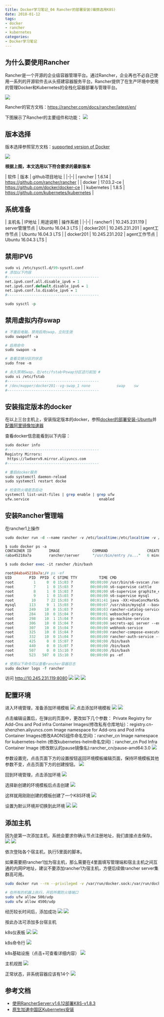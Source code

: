 ```yaml
---
title: Docker学习笔记_04 Rancher的部署安装(编排选用K8S)
date: 2018-01-12
tags:
- docker
- rancher
- kubernetes
categories:
- Docker学习笔记
---
```


## 为什么要使用Rancher
Rancher是一个开源的企业级容器管理平台。通过Rancher，企业再也不必自己使用一系列的开源软件去从头搭建容器服务平台。Rancher提供了在生产环境中使用的管理Docker和Kubernetes的全栈化容器部署与管理平台。

![](http://p2c0rtsgc.bkt.clouddn.com/0111_rancher_01.png)

Rancher的官方文档：https://rancher.com/docs/rancher/latest/en/

下图展示了Rancher的主要组件和功能：
![](http://p2c0rtsgc.bkt.clouddn.com/0111_rancher_02.png)

<!-- more -->

## 版本选择
版本选择参照官方文档：[supported version of Docker](https://rancher.com/docs/rancher/v1.6/en/hosts/#supported-docker-versions)

![](http://p2c0rtsgc.bkt.clouddn.com/0116_rancher_01.png)

**根据上图，本文选用以下符合要求的最新版本**

| 软件 | 版本 | github项目地址 |
|-|-|
| rancher | 1.6.14  | https://github.com/rancher/rancher |
| docker | 17.03.2-ce | https://github.com/docker/docker-ce |
| kubernetes | 1.8.5 | https://github.com/kubernetes/kubernetes |

## 系统准备

| 主机名 | IP地址  | 用途说明 | 操作系统 |
|-|-|
| rancher1 | 10.245.231.119  | server管理节点 | Ubuntu 16.04.3 LTS |
| docker201 | 10.245.231.201 | agent工作节点 | Ubuntu 16.04.3 LTS |
| docker201 | 10.245.231.202 | agent工作节点 | Ubuntu 16.04.3 LTS |

## 禁用IPV6
``` perl
sudo vi /etc/sysctl.d/99-sysctl.conf
# 添加以下内容
#------------------------------------------
net.ipv6.conf.all.disable_ipv6 = 1
net.ipv6.conf.default.disable_ipv6 = 1
net.ipv6.conf.lo.disable_ipv6 = 1
#------------------------------------------

sudo sysctl -p
```

## 禁用虚拟内存swap
``` perl
# 不重启电脑，禁用启用swap，立刻生效
sudo swapoff -a

# 启用命令
sudo swapon -a

# 查看交换分区的状态
sudo free -m

# 永久禁用Swap，在/etc/fstab中swap分区这行前加 #
sudo vi /etc/fstab
#------------------------------------------
# /dev/mapper/docker201--vg-swap_1 none            swap    sw              0       0
#------------------------------------------
```

## 安装指定版本的docker
在以上三台主机上，安装指定版本的docker，参照[docker的部署安装-Ubuntu](/2018/01/11/docker/03_docker%E7%9A%84%E9%83%A8%E7%BD%B2%E5%AE%89%E8%A3%85-Ubuntu/#安装DOCKER-CE)并[配置阿里镜像加速器](/2018/01/11/docker/03_docker%E7%9A%84%E9%83%A8%E7%BD%B2%E5%AE%89%E8%A3%85-Ubuntu/#使用阿里镜像加速器) 

查看docker信息能看到以下内容：
``` perl
sudo docker info 
#------------------------------------------
Registry Mirrors:
 https://lwdxerv9.mirror.aliyuncs.com
#------------------------------------------

# 重启docker服务
sudo systemctl daemon-reload
sudo systemctl restart docke

# 检查防火墙是否启动
systemctl list-unit-files | grep enable | grep ufw
ufw.service                                enabled 
```


## 安装Rancher管理端
在rancher1上操作
``` perl
sudo docker run -d --name rancher -v /etc/localtime:/etc/localtime -v /opt/rancher/mysql:/var/lib/mysql --restart=unless-stopped -p 8080:8080 rancher/server

$ sudo docker ps -a
CONTAINER ID        IMAGE               COMMAND                  CREATED             STATUS              PORTS                              NAMES
4aba45218a7a        rancher/server      "/usr/bin/entry /u..."   6 minutes ago       Up 5 minutes        3306/tcp, 0.0.0.0:8080->8080/tcp   rancher

$ sudo docker exec -it rancher /bin/bash

root@4aba45218a7a:/# ps -ef
UID        PID  PPID  C STIME TTY          TIME CMD
root         1     0  0 15:03 ?        00:00:00 /usr/bin/s6-svscan /service
root         7     1  0 15:03 ?        00:00:00 s6-supervise cattle
root         8     1  0 15:03 ?        00:00:00 s6-supervise graphite_exporter
root         9     1  0 15:03 ?        00:00:00 s6-supervise mysql
root        10     7 22 15:03 ?        00:01:41 java -XX:+UseConcMarkSweepGC -XX:+CMSClassUnloadingEnabled -Xms128m -Xmx2g -XX:+HeapDumpOnOutOfMemoryErr
mysql      113     9  1 15:03 ?        00:00:07 /usr/sbin/mysqld --basedir=/usr --datadir=/var/lib/mysql --plugin-dir=/usr/lib/mysql/plugin --user=mysql
root       249    10  0 15:03 ?        00:00:03 rancher-catalog-service --config repo.json --refresh-interval 300
root       284    10  0 15:04 ?        00:00:01 websocket-proxy
root       298    10  1 15:04 ?        00:00:04 go-machine-service
root       306    10  0 15:04 ?        00:00:00 secrets-api server --enc-key-path .
root       307    10  0 15:04 ?        00:00:00 webhook-service
root       325    10  0 15:04 ?        00:00:00 rancher-compose-executor
root       332    10  0 15:04 ?        00:00:00 rancher-auth-service --auth-config-file authConfigFile.txt
root       425     0  0 15:07 ?        00:00:00 /bin/bash
root       440     0  0 15:07 ?        00:00:00 /bin/bash
root       507     0  0 15:10 ?        00:00:00 /bin/bash
root       523   507  0 15:10 ?        00:00:00 ps -ef

# 使用以下命令可以查看rancher容器日志
sudo docker logs -f rancher
```

访问 http://10.245.231.119:8080
![](http://p2c0rtsgc.bkt.clouddn.com/0116_rancher_08.png)
![](http://p2c0rtsgc.bkt.clouddn.com/0116_rancher_09.png)
![](http://p2c0rtsgc.bkt.clouddn.com/0116_rancher_03.png)

## 配置环境
进入环境管理，准备添加环境模板
![](http://p2c0rtsgc.bkt.clouddn.com/0117_rancher_01.png)
点击添加环境模板
![](http://p2c0rtsgc.bkt.clouddn.com/0117_rancher_02.png)
![](http://p2c0rtsgc.bkt.clouddn.com/0117_rancher_03.png)

点击编辑设置后，在弹出的页面中，更改如下几个参数：
Private Registry for Add-Ons and Pod infra Container Images(修改私有仓库地址)：registry.cn-shenzhen.aliyuncs.com
Image namespace for Add-ons and Pod infra Container Images(修改AAONS组件命名空间)：rancher_cn
Image namespace for kubernetes-helm (修改kubernetes-helm命名空间)：rancher_cn
Pod Infra Container Image (修改默认的pause镜像名):rancher_cn/pause-amd64:3.0
![](http://p2c0rtsgc.bkt.clouddn.com/0117_rancher_04.png)

参数设置完，点击页面下方的设置按钮返回环境模板编辑页面，保持环境模板其他参数不变，点击页面下方的创建按钮。
![](http://p2c0rtsgc.bkt.clouddn.com/0117_rancher_05.png)

回到环境管理，点击添加环境
![](http://p2c0rtsgc.bkt.clouddn.com/0117_rancher_06.png)

选择新创建的环境模板后点击创建
![](http://p2c0rtsgc.bkt.clouddn.com/0117_rancher_07.png)

这样就用刚刚创建的模板创建了一个K8S环境
![](http://p2c0rtsgc.bkt.clouddn.com/0117_rancher_08.png)

设置为默认环境并切换到此环境
![](http://p2c0rtsgc.bkt.clouddn.com/0117_rancher_09.png)
![](http://p2c0rtsgc.bkt.clouddn.com/0117_rancher_10.png)


## 添加主机
因为是第一次添加主机，系统会要求你确认节点注册地址，我们直接点击保存。
![](http://p2c0rtsgc.bkt.clouddn.com/0116_rancher_05.png)
![](http://p2c0rtsgc.bkt.clouddn.com/0116_rancher_06.png)

依次登陆各个宿主机，执行5里面的脚本。

如果需要把rancher1加为宿主机，那么需要在4里面填写管理端和宿主主机之间互通的内网IP地址，建议不要添加rancher1为宿主机，方便后续做rancher server集群高可用。
``` bash
sudo docker run --rm --privileged -v /var/run/docker.sock:/var/run/docker.sock -v /var/lib/rancher:/var/lib/rancher rancher/agent:v1.2.9 http://10.245.231.119:8080/v1/scripts/48FC1D196FBDD2EC666B:1514678400000:p9K0flJKUBDcKxpnOvJNoXAadU

# 在所有的机器上执行，开启所需防火墙端口
sudo ufw allow 500/udp
sudo ufw allow 4500/udp
```

经历较长时间后，添加成功
![](http://p2c0rtsgc.bkt.clouddn.com/0117_rancher_11.png)
![](http://p2c0rtsgc.bkt.clouddn.com/0117_rancher_12.png)

按此办法可添加多台宿主机

k8s仪表板
![](http://p2c0rtsgc.bkt.clouddn.com/0117_rancher_14.png)
![](http://p2c0rtsgc.bkt.clouddn.com/0117_rancher_15.png)

k8s命令行
![](http://p2c0rtsgc.bkt.clouddn.com/0117_rancher_16.png)

k8s基础设施（点击+可查看详细内容）
![](http://p2c0rtsgc.bkt.clouddn.com/0117_rancher_13.png)

主机视图
![](http://p2c0rtsgc.bkt.clouddn.com/0117_rancher_17.png)

正常状态，非系统容器应该有14个
![](http://p2c0rtsgc.bkt.clouddn.com/0117_rancher_18.png)


## 参考文档
* [使用RancherServer:v1.6.12部署K8S-v1.8.3](http://blog.csdn.net/csdn_duomaomao/article/details/78746034)
* [原生加速中国区Kubernetes安装](https://www.cnrancher.com/kubernetes-installation/)
